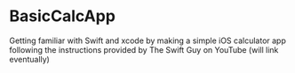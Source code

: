 # BasicCalcApp
Getting familiar with Swift and xcode by making a simple iOS calculator app following the instructions provided by The Swift Guy on YouTube (will link eventually)
